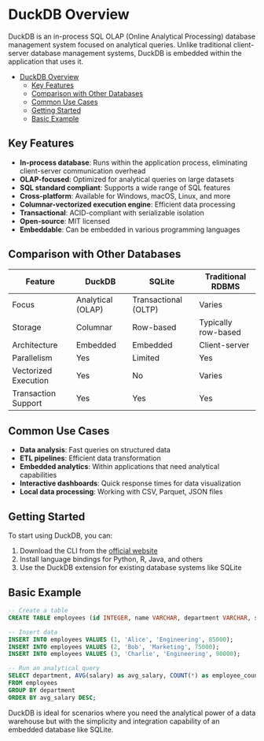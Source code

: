 # DuckDB Overview

DuckDB is an in-process SQL OLAP (Online Analytical Processing) database management system focused on analytical queries. Unlike traditional client-server database management systems, DuckDB is embedded within the application that uses it.

- [DuckDB Overview](#duckdb-overview)
  - [Key Features](#key-features)
  - [Comparison with Other Databases](#comparison-with-other-databases)
  - [Common Use Cases](#common-use-cases)
  - [Getting Started](#getting-started)
  - [Basic Example](#basic-example)

## Key Features

- **In-process database**: Runs within the application process, eliminating client-server communication overhead
- **OLAP-focused**: Optimized for analytical queries on large datasets
- **SQL standard compliant**: Supports a wide range of SQL features
- **Cross-platform**: Available for Windows, macOS, Linux, and more
- **Columnar-vectorized execution engine**: Efficient data processing
- **Transactional**: ACID-compliant with serializable isolation
- **Open-source**: MIT licensed
- **Embeddable**: Can be embedded in various programming languages

## Comparison with Other Databases

| Feature              | DuckDB            | SQLite               | Traditional RDBMS   |
| -------------------- | ----------------- | -------------------- | ------------------- |
| Focus                | Analytical (OLAP) | Transactional (OLTP) | Varies              |
| Storage              | Columnar          | Row-based            | Typically row-based |
| Architecture         | Embedded          | Embedded             | Client-server       |
| Parallelism          | Yes               | Limited              | Yes                 |
| Vectorized Execution | Yes               | No                   | Varies              |
| Transaction Support  | Yes               | Yes                  | Yes                 |

## Common Use Cases

- **Data analysis**: Fast queries on structured data
- **ETL pipelines**: Efficient data transformation
- **Embedded analytics**: Within applications that need analytical capabilities
- **Interactive dashboards**: Quick response times for data visualization
- **Local data processing**: Working with CSV, Parquet, JSON files

## Getting Started

To start using DuckDB, you can:

1. Download the CLI from the [official website](https://duckdb.org/docs/installation/)
2. Install language bindings for Python, R, Java, and others
3. Use the DuckDB extension for existing database systems like SQLite

## Basic Example

```sql
-- Create a table
CREATE TABLE employees (id INTEGER, name VARCHAR, department VARCHAR, salary DECIMAL);

-- Insert data
INSERT INTO employees VALUES (1, 'Alice', 'Engineering', 85000);
INSERT INTO employees VALUES (2, 'Bob', 'Marketing', 75000);
INSERT INTO employees VALUES (3, 'Charlie', 'Engineering', 90000);

-- Run an analytical query
SELECT department, AVG(salary) as avg_salary, COUNT(*) as employee_count
FROM employees
GROUP BY department
ORDER BY avg_salary DESC;
```

DuckDB is ideal for scenarios where you need the analytical power of a data warehouse but with the simplicity and integration capability of an embedded database like SQLite.
